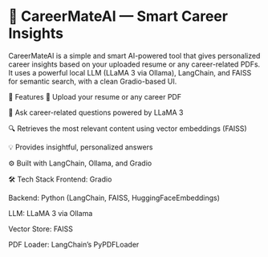# 🚀 CareerMateAI — Smart Career Insights
CareerMateAI is a simple and smart AI-powered tool that gives personalized career insights based on your uploaded resume or any career-related PDFs. It uses a powerful local LLM (LLaMA 3 via Ollama), LangChain, and FAISS for semantic search, with a clean Gradio-based UI.

🧠 Features
📄 Upload your resume or any career PDF

🤖 Ask career-related questions powered by LLaMA 3

🔍 Retrieves the most relevant content using vector embeddings (FAISS)

💡 Provides insightful, personalized answers

⚙️ Built with LangChain, Ollama, and Gradio

🛠️ Tech Stack
Frontend: Gradio

Backend: Python (LangChain, FAISS, HuggingFaceEmbeddings)

LLM: LLaMA 3 via Ollama

Vector Store: FAISS

PDF Loader: LangChain’s PyPDFLoader

